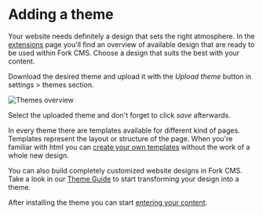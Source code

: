 # Adding a theme

Your website needs definitely a design that sets the right atmosphere. In the [extensions](http://www.fork-cms.com/extensions/themes) page you'll find an overview of available design that are ready to be used within Fork CMS. Choose a design that suits the best with your content.

Download the desired theme and upload it with the *Upload theme* button in settings > themes section.

![Themes overview](https://raw.github.com/forkcms/documentation/master/getting%20started/assets/themes.png)

Select the uploaded theme and don't forget to click *save* afterwards.

In every theme there are templates available for different kind of pages. Templates represent the layout or structure of the page. When you're familiar with html you can [create your own templates](#todo) without the work of a whole new design.

You can also build completely customized website designs in Fork CMS. Take a look in our [Theme Guide](#todo) to start transforming your design into a theme.

After installing the theme you can start [entering your content](#todo).